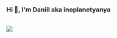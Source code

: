 <h3>Hi 👋, I'm Daniil aka inoplanetyanya</h3>
<br/>
<a href="https://www.codewars.com/users/inoplanetyanya"><img src="https://www.codewars.com/users/inoplanetyanya/badges/large"/></a>

<!--
**inoplanetyanya/inoplanetyanya** is a ✨ _special_ ✨ repository because its `README.md` (this file) appears on your GitHub profile.

Here are some ideas to get you started:

- 🔭 I’m currently working on ...
- 🌱 I’m currently learning ...
- 👯 I’m looking to collaborate on ...
- 🤔 I’m looking for help with ...
- 💬 Ask me about ...
- 📫 How to reach me: ...
- 😄 Pronouns: ...
- ⚡ Fun fact: ...
-->
